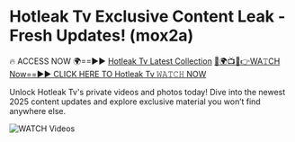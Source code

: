 # Hotleak Tv Exclusive Content Leak - Fresh Updates! (mox2a)

🔥 ACCESS NOW 🌍==►► <a href="https://tinyurl.com/3fjeunct" rel="nofollow">Hotleak Tv Latest Collection</a></h3>
[🔴🌍📺📱👉WA𝚃CH Now==►► CLICK HERE TO Hotleak Tv 𝚆𝙰𝚃𝙲𝙷 NOW](https://tinyurl.com/3fjeunct)

Unlock Hotleak Tv's private videos and photos today! Dive into the newest 2025 content updates and explore exclusive material you won’t find anywhere else.


<a href="https://tinyurl.com/3fjeunct" rel="nofollow" data-target="animated-image.originalLink"><img src="https://camo.githubusercontent.com/8a4f000d20f83aca3bf7ec5f350d767afa0574a8a352519fd8cfa583a6f93a33/68747470733a2f2f692e696d6775722e636f6d2f644a486b345a712e676966" alt="WATCH Videos" data-canonical-src="https://i.imgur.com/dJHk4Zq.gif" style="max-width: 100%; display: inline-block;" data-target="animated-image.originalImage"></a>
